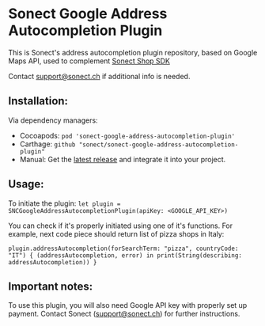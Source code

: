 # Sonect Google Address Autocompletion Plugin
This is Sonect's address autocompletion plugin repository, based on Google Maps API, used to complement [Sonect Shop SDK](https://github.com/sonect/sonect-shop-sdk-ios)

Contact support@sonect.ch if additional info is needed.

## Installation: 

Via dependency managers:
- Cocoapods: `pod 'sonect-google-address-autocompletion-plugin'`
- Carthage: `github "sonect/sonect-google-address-autocompletion-plugin"`
- Manual: Get the [latest release](https://github.com/sonect/sonect-google-address-autocompletion-plugin/releases/latest) and integrate it into your project. 

## Usage:

To initiate the plugin:
`let plugin = SNCGoogleAddressAutocompletionPlugin(apiKey: <GOOGLE_API_KEY>)`

You can check if it's properly initiated using one of it's functions. For example, next code piece should return list of pizza shops in Italy:

`plugin.addressAutocompletion(forSearchTerm: "pizza", countryCode: "IT") { (addressAutocompletion, error) in
      print(String(describing: addressAutocompletion))
 }
`

## Important notes:

To use this plugin, you will also need Google API key with properly set up payment.
Contact Sonect (support@sonect.ch) for further instructions. 
